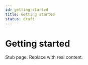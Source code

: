 ```yaml
---
id: getting-started
title: Getting started
status: draft
---
```


# Getting started

Stub page. Replace with real content.
